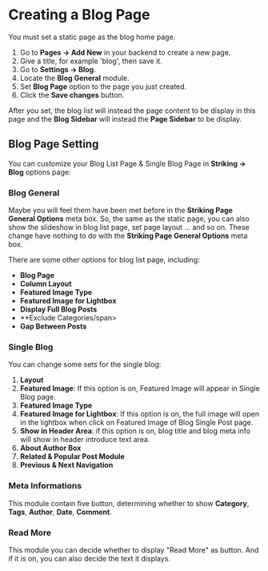 Creating a Blog Page
===================

You must set a static page as the blog home page.

1.  Go to **Pages -> Add New** in your backend to create a new page.
2.  Give a title, for example 'blog', then save it.
3.  Go to **Settings -> Blog**.
4.  Locate the **Blog General** module.
5.  Set **Blog Page** option to the page you just created.
6.  Click the **Save changes** button.

After you set, the blog list will instead the page content to be display in this page and the **Blog Sidebar** will instead the **Page Sidebar** to be display.

Blog Page Setting
-----------------

You can customize your Blog List Page & Single Blog Page in **Striking -> Blog** options page:

### Blog General

Maybe you will feel them have been met before in the **Striking Page General Options** meta box. So, the same as the static page, you can also show the slideshow in blog list page, set page layout ... and so on. These change have nothing to do with the **Striking Page General Options** meta box.

There are some other options for blog list page, including:

*   **Blog Page**
*   **Column Layout**
*   **Featured Image Type**
*   **Featured Image for Lightbox**
*   **Display Full Blog Posts**
*   **Exclude Categories/span>
*   **Gap Between Posts**

### Single Blog

You can change some sets for the single blog:

1.  **Layout**
2.  **Featured Image**: If this option is on, Featured Image will appear in Single Blog page.
3.  **Featured Image Type**
4.  **Featured Image for Lightbox**: If this option is on, the full image will open in the lightbox when click on Featured Image of Blog Single Post page.
5.  **Show in Header Area**: if this option is on, blog title and blog meta info will show in header introduce text area.
6.  **About Author Box**
7.  **Related & Popular Post Module**
8.  **Previous & Next Navigation**

### Meta Informations

This module contain five button, determining whether to show **Category**, **Tags**, **Author**, **Date**, **Comment**.

### Read More

This module you can decide whether to display "Read More" as button. And if it is on, you can also decide the text it displays.